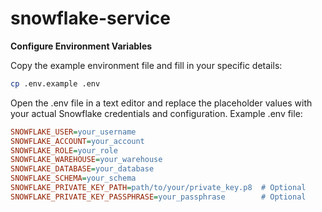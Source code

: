 # snowflake-service

**Configure Environment Variables**

Copy the example environment file and fill in your specific details:
```bash
cp .env.example .env
```

Open the .env file in a text editor and replace the placeholder values with your actual Snowflake credentials and configuration.
Example .env file:

```ini
SNOWFLAKE_USER=your_username
SNOWFLAKE_ACCOUNT=your_account
SNOWFLAKE_ROLE=your_role
SNOWFLAKE_WAREHOUSE=your_warehouse
SNOWFLAKE_DATABASE=your_database
SNOWFLAKE_SCHEMA=your_schema
SNOWFLAKE_PRIVATE_KEY_PATH=path/to/your/private_key.p8  # Optional
SNOWFLAKE_PRIVATE_KEY_PASSPHRASE=your_passphrase        # Optional
```